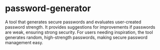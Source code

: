 # password-generator
A tool that generates secure passwords and evaluates user-created password strength. It provides suggestions for improvements if passwords are weak, ensuring strong security. For users needing inspiration, the tool generates random, high-strength passwords, making secure password management easy.
